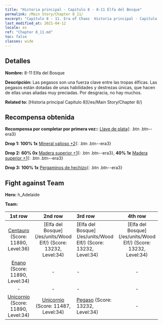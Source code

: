 ```yaml
---
title: "Historia principal - Capítulo 8 - 8-11 Elfa del Bosque"
permalink: /Main Story/Chapter 8_11/
excerpt: "Capítulo 8 - 11. Era of Chaos  Historia principal - Capítulo 8_11. 8-11 Elfa del Bosque"
last_modified_at: 2021-04-12
locale: es
ref: "Chapter 8_11.md"
toc: false
classes: wide
---
```


## Detalles

 **Nombre:** 8-11 Elfa del Bosque

 **Descripción:** Las pegasos son una fuerza clave entre las tropas élficas. Las pegasos están dotadas de unas habilidades y destrezas únicas, que hacen de ellas unas aliadas muy preciadas. Por desgracia, no hay muchos.

 **Related to:** [Historia principal Capítulo 8](/es/Main Story/Chapter 8/)

## Recompensa obtenida

 **Recompensa por completar por primera vez::** [Llave de plata](/es/Items/con_693/){: .btn .btn--era3}

 **Drop 1:** **100% 1x** [Mineral valioso +2](/es/Items/mat_26/){: .btn .btn--era3}

 **Drop 2:** **60% 0x** [Madera superior +1](/es/Items/mat_20/){: .btn .btn--era3}, **40% 1x** [Madera superior +1](/es/Items/mat_20/){: .btn .btn--era3}

 **Drop 3:** **100% 1x** [Pergaminos de hechizo](/es/Items/con_694/){: .btn .btn--era3}


## Fight against Team
 **Hero:** h_Adelaide

 **Team:**


  | 1st row | 2nd row | 3rd row | 4th row |
  |:----:|:----:|:----|:----:|
  | [Centauro](/es/units/Centaur/) (Score: 11890, Level:36)  | [Elfa del Bosque](/es/units/Wood Elf/) (Score: 13232, Level:34)  | [Elfa del Bosque](/es/units/Wood Elf/) (Score: 13232, Level:34)  | [Elfa del Bosque](/es/units/Wood Elf/) (Score: 13232, Level:34)  |
  | [Enano](/es/units/Dwarf/) (Score: 11890, Level:34)  | - | - | - |
  | - | - | - | - |
  | [Unicornio](/es/units/Unicorn/) (Score: 11890, Level:34)  | [Unicornio](/es/units/Unicorn/) (Score: 11487, Level:34)  | [Pegaso](/es/units/Pegasus/) (Score: 13232, Level:34)  | - |


